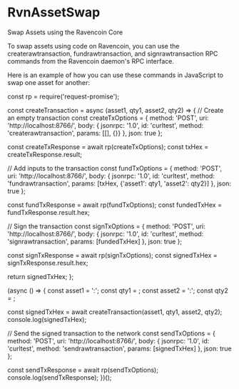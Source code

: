 # RvnAssetSwap
Swap Assets using the Ravencoin Core

To swap assets using code on Ravencoin, you can use the createrawtransaction, fundrawtransaction, and signrawtransaction RPC commands from the Ravencoin daemon's RPC interface.

Here is an example of how you can use these commands in JavaScript to swap one asset for another:


const rp = require('request-promise');

const createTransaction = async (asset1, qty1, asset2, qty2) => {
  // Create an empty transaction
  const createTxOptions = {
    method: 'POST',
    uri: 'http://localhost:8766/',
    body: {
      jsonrpc: '1.0',
      id: 'curltest',
      method: 'createrawtransaction',
      params: [[], {}}
    },
    json: true
  };

  const createTxResponse = await rp(createTxOptions);
  const txHex = createTxResponse.result;

  // Add inputs to the transaction
  const fundTxOptions = {
    method: 'POST',
    uri: 'http://localhost:8766/',
    body: {
      jsonrpc: '1.0',
      id: 'curltest',
      method: 'fundrawtransaction',
      params: [txHex, {'asset1': qty1, 'asset2': qty2}]
    },
    json: true
  };

  const fundTxResponse = await rp(fundTxOptions);
  const fundedTxHex = fundTxResponse.result.hex;

  // Sign the transaction
  const signTxOptions = {
    method: 'POST',
    uri: 'http://localhost:8766/',
    body: {
      jsonrpc: '1.0',
      id: 'curltest',
      method: 'signrawtransaction',
      params: [fundedTxHex]
    },
    json: true
  };

  const signTxResponse = await rp(signTxOptions);
  const signedTxHex = signTxResponse.result.hex;

  return signedTxHex;
};

(async () => {
  const asset1 = '<asset1-name>:<issuer-name>';
  const qty1 = <quantity-of-asset1>;
  const asset2 = '<asset2-name>:<issuer-name>';
  const qty2 = <quantity-of-asset2>;

  const signedTxHex = await createTransaction(asset1, qty1, asset2, qty2);
  console.log(signedTxHex);

  // Send the signed transaction to the network
  const sendTxOptions = {
    method: 'POST',
    uri: 'http://localhost:8766/',
    body: {
      jsonrpc: '1.0',
      id: 'curltest',
      method: 'sendrawtransaction',
      params: [signedTxHex]
    },
    json: true
  };

  const sendTxResponse = await rp(sendTxOptions);
  console.log(sendTxResponse);
})();

